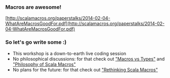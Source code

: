 ### Macros are awesome!

[http://scalamacros.org/paperstalks/2014-02-04-WhatAreMacrosGoodFor.pdf](http://scalamacros.org/paperstalks/2014-02-04-WhatAreMacrosGoodFor.pdf)

### So let's go write some :)

  * This workshop is a down-to-earth live coding session
  * No philosophical discussions: for that check out ["Macros vs Types"](http://scalamacros.org/paperstalks/2014-03-01-MacrosVsTypes.pdf) and ["Philosophy of Scala Macros"](http://scalamacros.org/paperstalks/2013-09-19-PhilosophyOfScalaMacros.pdf)
  * No plans for the future: for that check out ["Rethinking Scala Macros"](http://scalamacros.org/paperstalks/2014-03-02-RethinkingScalaMacros.pdf)